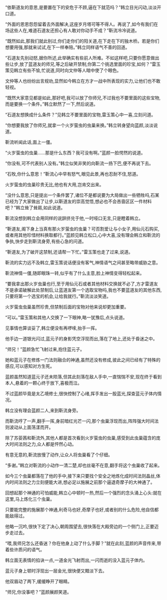 
“依靳道友的意思,是要置在下的安危于不顾,逼在下就范吗？”韩立目光闪动,淡淡开口道。

“外面的恩恩怨怨留着去外面解决,这座岁月塔可等不得人。再说了,如今有我们在场这些人在,难道石道友还担心有人敢对你动手不成？”靳流冷冷说道。

“既然如此,那我们就此别过,你们走你们的阳关道,在下走在下的独木桥。若是你们想要用强,那就来试试,在下一样奉陪。”韩立同样语气不善的回道。

“石道友先别动怒,据你所述,此举确实有些前人所难。不如这样吧,只要你愿意做出些让步,放了蓝道友的师兄,等之后破开禁制,你第二个挑选里面的珍宝,如何？”雷玉策见韩立有些不愉,忙说道,同时向文仲等人暗中使了个眼色。

文仲等人也纷纷出言规劝,显然如今韩立在方才一战中所表现的实力,让他们也不敢轻视。

“既然大家意见都是如此,那好吧,我可以放了你师兄,不过我也不要里面的这些宝物,而是要换一个条件。”韩立默然了一下,然后说道。

“石道友想换成什么条件？”见韩立不要里面的宝物,雷玉策心中一喜,立刻问道。

“你想要我放了你师兄,就拿一个火岁萤虫的虫巢来换。”韩立转身望向蓝颜,淡淡说道。

靳流听闻此话,面上一僵。

“火岁萤虫的虫巢……那是什么东西？我可没有啊。”蓝颜一脸愕然的说道。

“你没有,可不代表别人没有。”韩立似笑非笑的向靳流一扬下巴,便不再说下去。

“石牧,你什么意思！”靳流心中早有怒气,眼见此景,再也忍耐不住,怒道。

火岁萤虫的虫巢珍贵无比,他也有大用,岂肯交出来。

“没什么意思,只是提出一个条件罢了,诸位不是都说要为大局做出一些牺牲吗,石某已经为了大家做出了让步,以靳道友的崇高觉悟,想必也不会吝啬区区一件材料吧？”韩立耸了耸肩,如此说道。

靳流没想到韩立会用同样的说辞挤兑于他,一时哑口无言,只是瞪着韩立。

“靳道友,阁下身上当真有那火岁萤虫的虫巢？可否割爱让与小女子,用仙元石购买,或者用其他珍惜材料换取都行。”蓝颜见韩立松口,心中大喜,没有理会韩立和靳流的争执,快步走到靳流身旁,有些心急的问道。

“靳道友,为了破开这禁制,还请帮一下忙。”雷玉策也走了过来,说道。

靳流的实力远不及韩立,雷玉策说话便没有客气,神情语气之间甚至略带威胁之意。

靳流神情一僵,随即眼珠一转,似乎有了什么主意,脸上神情变得轻松起来。

“要我拿出那火岁虫巢也行,至于用仙元石或者其他材料交换就不必了,方才雷道友不是承诺破解此处禁制后,让蓝道友第一个选取宝物吗,我也不要蓝道友的其他东西,只要将第一个选宝的机会,让给我就行。”靳流淡淡笑道。

火岁萤虫虫巢虽然珍贵,但禁制后面的宝物对他来说却更加重要。

“可以。”雷玉策和其他人交换了一下眼神,略一犹豫后,点头说道。

见事情也算谈妥了,韩立便没有再啰嗦,抬手一挥。

他手边一道银光闪过,蓝元子的身影凭空浮现而出,落在了地上,还处于昏迷之中。

“师兄！”蓝颜急忙飞射过来,抱住蓝元子。

她和蓝元子在修炼一门法则融合的神通,虽然还没有修成,彼此之间已经有了特殊的感应,可以感知对方生死。

蓝颜虽然知道蓝元子还未陨落,但其此刻落在敌人手中,一直惴惴不安,现在终于看到本人,悬着的一颗心终于放下,喜极而泣。

不过蓝颜毕竟是太乙境修士,很快控制了心绪,挥手发出一股蓝光,探查蓝元子体内情况。

韩立没有理会蓝颜二人,来到靳流身旁。

而靳流哼了一声,翻手一挥,身前暗红光芒一闪,那个虫巢浮现而出,阵阵强大时间法则波动从上面荡漾而开。

除了苏荌茜和靳流外,其他人都是首次看到火岁萤虫的虫巢,感受到此虫巢蕴含的庞大时间法则之力,众人都是怦然心动。

有意无意的,靳流放慢了动作,让众人将虫巢看了个仔细。

“多谢。”韩立对靳流的小动作一清二楚,却也丝毫不在意,翻手将这个虫巢收了起来。

如今三个虫巢都落在了他的手中,接下来只要找个安全之地炼化成时间法则晶丝,体内时间法则之力立刻便能大进,想必足以施展之前那个逼退奇摩子的大神通了。

回想起那个神通的可怕威能,韩立心中顿时一热,然后一个强烈的念头涌上心头:就在这里,马上炼化三个虫巢。

只要能完整的施展那个神通,利奇马也好,奇摩子也好,或者别的什么危险,他自信都能敌得过。

他略一沉吟,很快下定了决心,朝周围望去,很快落在大殿旁边的一个侧门上,正要迈步走过去。

“喂,我师兄怎么还昏迷？你在他身上动了什么手脚？”就在此刻,蓝颜的声音传来,带着些许质问的语气。

韩立面无表情的掐诀一点,一道金光飞射而出,一闪而逝的没入蓝元子体内。

蓝元子身上顿时浮现出一层金光,很快便又黯淡下去。

他双眉动了两下,缓缓睁开了眼睛。

“师兄,你没事吧？”蓝颜展颜笑道。